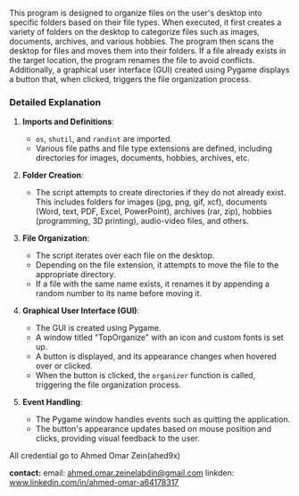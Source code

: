 This program is designed to organize files on the user's desktop into specific folders based on their file types. When executed, it first creates a variety of folders on the desktop to categorize files such as images, documents, archives, and various hobbies. The program then scans the desktop for files and moves them into their folders. If a file already exists in the target location, the program renames the file to avoid conflicts. Additionally, a graphical user interface (GUI) created using Pygame displays a button that, when clicked, triggers the file organization process.

### Detailed Explanation

1. **Imports and Definitions**:
    - `os`, `shutil`, and `randint` are imported.
    - Various file paths and file type extensions are defined, including directories for images, documents, hobbies, archives, etc.

2. **Folder Creation**:
    - The script attempts to create directories if they do not already exist. This includes folders for images (jpg, png, gif, xcf), documents (Word, text, PDF, Excel, PowerPoint), archives (rar, zip), hobbies (programming, 3D printing), audio-video files, and others.

3. **File Organization**:
    - The script iterates over each file on the desktop.
    - Depending on the file extension, it attempts to move the file to the appropriate directory.
    - If a file with the same name exists, it renames it by appending a random number to its name before moving it.

4. **Graphical User Interface (GUI)**:
    - The GUI is created using Pygame.
    - A window titled "TopOrganize" with an icon and custom fonts is set up.
    - A button is displayed, and its appearance changes when hovered over or clicked.
    - When the button is clicked, the `organizer` function is called, triggering the file organization process.

5. **Event Handling**:
    - The Pygame window handles events such as quitting the application.
    - The button's appearance updates based on mouse position and clicks, providing visual feedback to the user.
  

All credential go to Ahmed Omar Zein(ahed9x)

**contact:**
email: ahmed.omar.zeinelabdin@gmail.com
linkden: www.linkedin.com/in/ahmed-omar-a64178317
